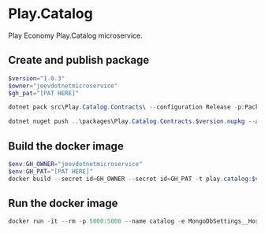 # Play.Catalog
Play Economy Play.Catalog microservice.

## Create and publish package
```powershell
$version="1.0.3"
$owner="jeevdotnetmicroservice"
$gh_pat="[PAT HERE]"

dotnet pack src\Play.Catalog.Contracts\ --configuration Release -p:PackageVersion=$version -p:RepositoryUrl=https://github.com/$owner/Play.Catalog -o ..\packages

dotnet nuget push ..\packages\Play.Catalog.Contracts.$version.nupkg --api-key $gh_pat --source "github"
```

## Build the docker image
```powershell
$env:GH_OWNER="jeevdotnetmicroservice"
$env:GH_PAT="[PAT HERE]"
docker build --secret id=GH_OWNER --secret id=GH_PAT -t play.catalog:$version .
```

## Run the docker image
```powershell
docker run -it --rm -p 5000:5000 --name catalog -e MongoDbSettings__Host=mongo -e RabbitMQSettings__Host=rabbitmq --network playinfra_default play.catalog:$version
```